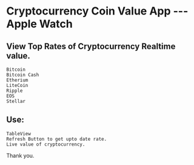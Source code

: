 # Cryptocurrency Coin Value App --- Apple Watch

## View Top Rates of Cryptocurrency Realtime value.

	Bitcoin
	Bitcoin Cash
	Etherium
	LiteCoin
	Ripple
	EOS
	Stellar


## Use:
	TableView
	Refresh Button to get upto date rate.
	Live value of cryptocurrency.

Thank you.
